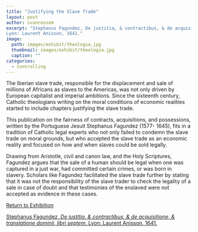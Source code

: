```yaml
---
title: "Justifying the Slave Trade"
layout: post
author: svanrossem
excerpt: "Stephanus Fagundez, De justitia, & contractibus, & de acquisitione, & translatione dominii, libri septem.
Lyon: Laurent Anisson, 1641."
image: 
  path: images/exhibit/theologia.jpg
  thumbnail: images/exhibit/theologia.jpg
  caption: ""
categories:
  - Controlling
---
```


The Iberian slave trade, responsible for the displacement and sale of millions of Africans as slaves to the Americas, was not only driven by European capitalist and imperial ambitions. Since the sixteenth century, Catholic theologians writing on the moral conditions of economic realities started to include chapters justifying the slave trade.

This publication on the fairness of contracts, acquisitions, and possessions, written by the Portuguese Jesuit Stephanus Fagundez (1577- 1645), fits in a tradition of Catholic legal experts who not only failed to condemn the slave trade on moral grounds, but who accepted the slave trade as an economic reality and focused on how and when slaves could be sold legally.

Drawing from Aristotle, civil and canon law, and the Holy Scriptures, Fagundez argues that the sale of a
human should be legal when one was captured in a just war, had committed certain crimes, or was born in slavery. Scholars like Fagundez facilitated the slave trade further by stating that it was not the responsibility of the slave trader to check the legality of a sale in case of doubt and that testimonies of the enslaved were not accepted as evidence in these cases.

[Return to Exhibition](/2019-bookhistory/exhibition/)

[Stephanus Fagundez, *De justitia, & contractibus, & de acquisitione, & translatione dominii, libri septem.*
Lyon: Laurent Anisson, 1641.](https://search.library.brown.edu/catalog/b8199765)